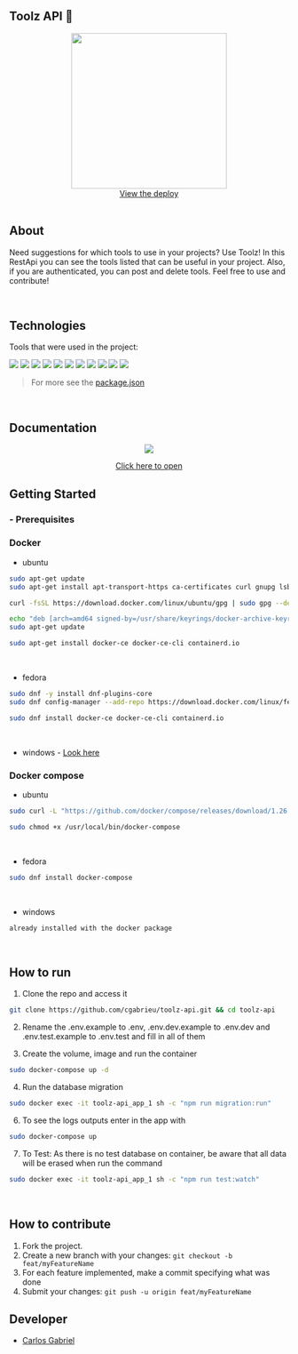 ## Toolz API 🧰

<div align="center">
  <a href="https://toolz-api.herokuapp.com/tools">
    <img src="https://book.giflingua.com/images/origin/tols.gif" width="280px">
  </a>
    <br />
    <a href="https://toolz-api.herokuapp.com/tools">View the deploy</a>
    <br />
</div>

<br/>

## About

Need suggestions for which tools to use in your projects? Use Toolz! In this RestApi you can see the tools listed that can be useful in your project. Also, if you are authenticated, you can post and delete tools. Feel free to use and contribute!

<br/>

## Technologies

Tools that were used in the project:

<p>
  <img src='https://img.shields.io/badge/Node.js-000000?style=for-the-badge&logo=nodedotjs'>
  <img src='https://img.shields.io/badge/Express.js-000000?style=for-the-badge&logo=express'>
  <img src="https://img.shields.io/badge/Jest-000000?style=for-the-badge&logo=jest&logoColor=c03c14"/>
  <img src='https://img.shields.io/badge/PostgreSQL-000000?style=for-the-badge&logo=postgresql'>
  <img src='https://img.shields.io/badge/TypeORM-000000?style=for-the-badge&logo=TypeORM'>
  <img src='https://img.shields.io/badge/eslint-000000?style=for-the-badge&logo=eslint&logoColor=472fb9'>
  <img src='https://img.shields.io/badge/husky-000000?style=for-the-badge&logo=husky&logoColor=472fb9'>
  <img src='https://img.shields.io/badge/npm-000000?style=for-the-badge&logo=npm'>
  <img src='https://img.shields.io/badge/Docker-000000?style=for-the-badge&logo=docker'>
  <img src='https://img.shields.io/badge/Heroku-000000?style=for-the-badge&logo=heroku&logoColor=410093'>
  <img src='https://img.shields.io/badge/Swagger-000000?style=for-the-badge&logo=swagger'>
</p>

> For more see the [package.json](https://github.com/cgabrieu/toolz-api/blob/main/package.json)

<br/>

## Documentation

<div align="center">

   <a href="https://toolz-api.herokuapp.com/api-docs">
    <img src="https://user-images.githubusercontent.com/25062334/153927402-3caa0d98-aa78-4a35-b060-d445e597e4d4.jpeg">
  </a>

<a href="https://toolz-api.herokuapp.com/api-docs">Click here to open</a>

</div>

## Getting Started

### - Prerequisites

### Docker

- ubuntu

```sh
sudo apt-get update
sudo apt-get install apt-transport-https ca-certificates curl gnupg lsb-release
```

```sh
curl -fsSL https://download.docker.com/linux/ubuntu/gpg | sudo gpg --dearmor -o /usr/share/keyrings/docker-archive-keyring.gpg
```

```sh
echo "deb [arch=amd64 signed-by=/usr/share/keyrings/docker-archive-keyring.gpg] https://download.docker.com/linux/ubuntu $(lsb_release -cs) stable" | sudo tee /etc/apt/sources.list.d/docker.list > /dev/null
sudo apt-get update
```

```sh
sudo apt-get install docker-ce docker-ce-cli containerd.io
```

<br>

- fedora

```sh
sudo dnf -y install dnf-plugins-core
sudo dnf config-manager --add-repo https://download.docker.com/linux/fedora/docker-ce.repo
```

```sh
sudo dnf install docker-ce docker-ce-cli containerd.io
```

<br>

- windows - <a href="https://docs.docker.com/desktop/windows/install/">Look here</a>

### Docker compose

- ubuntu

```sh
sudo curl -L "https://github.com/docker/compose/releases/download/1.26.0/docker-compose-$(uname -s)-$(uname -m)" -o /usr/local/bin/docker-compose
```

```sh
sudo chmod +x /usr/local/bin/docker-compose
```

<br>

- fedora

```sh
sudo dnf install docker-compose
```

<br>

- windows

```
already installed with the docker package
```

<br>

## How to run

1. Clone the repo and access it

```sh
git clone https://github.com/cgabrieu/toolz-api.git && cd toolz-api
```

2. Rename the .env.example to .env, .env.dev.example to .env.dev and .env.test.example to .env.test and fill in all of them

3. Create the volume, image and run the container

```sh
sudo docker-compose up -d
```

4. Run the database migration

```sh
sudo docker exec -it toolz-api_app_1 sh -c "npm run migration:run"
```

6. To see the logs outputs enter in the app with

```sh
sudo docker-compose up
```

7. To Test: As there is no test database on container, be aware that all data will be erased when run the command

```sh
sudo docker exec -it toolz-api_app_1 sh -c "npm run test:watch"
```

<br>

## How to contribute

1. Fork the project.
2. Create a new branch with your changes: `git checkout -b feat/myFeatureName`
3. For each feature implemented, make a commit specifying what was done
4. Submit your changes: `git push -u origin feat/myFeatureName`

## Developer

- [Carlos Gabriel](https://github.com/cgabrieu)
